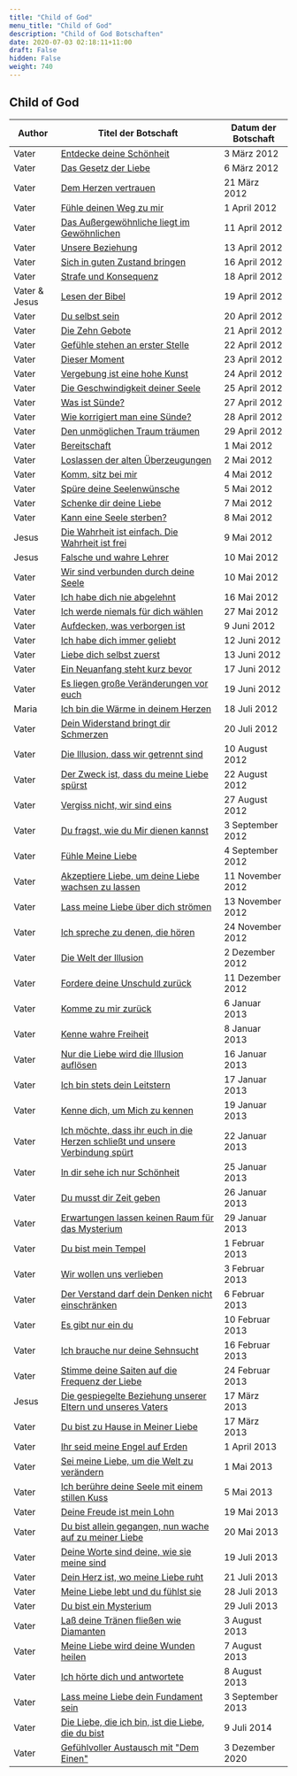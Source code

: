 ```yaml
---
title: "Child of God"
menu_title: "Child of God"
description: "Child of God Botschaften"
date: 2020-07-03 02:18:11+11:00
draft: False
hidden: False
weight: 740
---
```

## Child of God

**Author** | **Titel der Botschaft** | **Datum der Botschaft**  
---|---|---
Vater | [Entdecke deine Schönheit](/aktuelle-botschaften/aktuelle-botschaften-in-reihenfolge-des-datums/aktuelle-botschaften-2012/entdecke-deine-schoenheit-cog-vater-3-maerz-2012/) | 3 März 2012
Vater | [Das Gesetz der Liebe](/aktuelle-botschaften/aktuelle-botschaften-in-reihenfolge-des-datums/aktuelle-botschaften-2012/das-gesetz-der-liebe-cog-vater-6-maerz-2012/) | 6 März 2012
Vater | [Dem Herzen vertrauen](/aktuelle-botschaften/aktuelle-botschaften-in-reihenfolge-des-datums/aktuelle-botschaften-2012/dem-herzen-vertrauen-cog-vater-21-maerz-2012/) | 21 März 2012
Vater | [Fühle deinen Weg zu mir](/aktuelle-botschaften/aktuelle-botschaften-in-reihenfolge-des-datums/aktuelle-botschaften-2012/fuehle-deinen-weg-zu-mir-cog-vater-1-april-2012/) | 1 April 2012
Vater | [Das Außergewöhnliche liegt im Gewöhnlichen](/aktuelle-botschaften/aktuelle-botschaften-in-reihenfolge-des-datums/aktuelle-botschaften-2012/das-aussergewoehnliche-liegt-im-gewoehnlichen-cog-vater-11-april-2012/) | 11 April 2012
Vater | [Unsere Beziehung](/aktuelle-botschaften/aktuelle-botschaften-in-reihenfolge-des-datums/aktuelle-botschaften-2012/unsere-beziehung-cog-vater-13-april-2012/) | 13 April 2012
Vater | [Sich in guten Zustand bringen](/aktuelle-botschaften/aktuelle-botschaften-in-reihenfolge-des-datums/aktuelle-botschaften-2012/sich-in-guten-zustand-bringen-cog-vater-16-april-2012/) | 16 April 2012
Vater | [Strafe und Konsequenz](/aktuelle-botschaften/aktuelle-botschaften-in-reihenfolge-des-datums/aktuelle-botschaften-2012/strafe-und-konsequenz-cog-vater-18-april-2012/) | 18 April 2012
Vater & Jesus | [Lesen der Bibel](/aktuelle-botschaften/aktuelle-botschaften-in-reihenfolge-des-datums/aktuelle-botschaften-2012/lesen-der-bibel-cog-vater-jesus-19-april-2012/) | 19 April 2012
Vater | [Du selbst sein](/aktuelle-botschaften/aktuelle-botschaften-in-reihenfolge-des-datums/aktuelle-botschaften-2012/du-selbst-sein-cog-vater-20-april-2012/) | 20 April 2012
Vater | [Die Zehn Gebote](/aktuelle-botschaften/aktuelle-botschaften-in-reihenfolge-des-datums/aktuelle-botschaften-2012/die-zehn-gebote-cog-vater-21-april-2012/) | 21 April 2012
Vater | [Gefühle stehen an erster Stelle](/aktuelle-botschaften/aktuelle-botschaften-in-reihenfolge-des-datums/aktuelle-botschaften-2012/gefuehle-stehen-an-erster-stelle-cog-vater-22-april-2012/) | 22 April 2012
Vater | [Dieser Moment](/aktuelle-botschaften/aktuelle-botschaften-in-reihenfolge-des-datums/aktuelle-botschaften-2012/dieser-moment-cog-vater-23-april-2012/) | 23 April 2012
Vater | [Vergebung ist eine hohe Kunst](/aktuelle-botschaften/aktuelle-botschaften-in-reihenfolge-des-datums/aktuelle-botschaften-2012/vergebung-ist-eine-hohe-kunst-cog-vater-24-april-2012/) | 24 April 2012
Vater | [Die Geschwindigkeit deiner Seele](/aktuelle-botschaften/aktuelle-botschaften-in-reihenfolge-des-datums/aktuelle-botschaften-2012/die-geschwindigkeit-deiner-seele-cog-vater-25-april-2012/) | 25 April 2012
Vater | [Was ist Sünde?](/aktuelle-botschaften/aktuelle-botschaften-in-reihenfolge-des-datums/aktuelle-botschaften-2012/was-ist-suende-cog-vater-27-april-2012/) | 27 April 2012
Vater | [Wie korrigiert man eine Sünde?](/aktuelle-botschaften/aktuelle-botschaften-in-reihenfolge-des-datums/aktuelle-botschaften-2012/wie-korrigiert-man-eine-suende-cog-vater-28-april-2012/) | 28 April 2012
Vater | [Den unmöglichen Traum träumen](/aktuelle-botschaften/aktuelle-botschaften-in-reihenfolge-des-datums/aktuelle-botschaften-2012/den-unmoeglichen-traum-traeumen-cog-vater-29-april-2012/) | 29 April 2012
Vater | [Bereitschaft](/aktuelle-botschaften/aktuelle-botschaften-in-reihenfolge-des-datums/aktuelle-botschaften-2012/bereitschaft-cog-vater-1-mai-2012/) | 1 Mai 2012
Vater | [Loslassen der alten Überzeugungen](/aktuelle-botschaften/aktuelle-botschaften-in-reihenfolge-des-datums/aktuelle-botschaften-2012/loslassen-der-alten-ueberzeugungen-cog-vater-2-mai-2012/) | 2 Mai 2012
Vater | [Komm, sitz bei mir](/aktuelle-botschaften/aktuelle-botschaften-in-reihenfolge-des-datums/aktuelle-botschaften-2012/komm-sitz-bei-mir-cog-vater-4-mai-2012/) | 4 Mai 2012
Vater | [Spüre deine Seelenwünsche](/aktuelle-botschaften/aktuelle-botschaften-in-reihenfolge-des-datums/aktuelle-botschaften-2012/spuere-deine-seelenwuensche-cog-vater-5-mai-2012/) | 5 Mai 2012
Vater | [Schenke dir deine Liebe](/aktuelle-botschaften/aktuelle-botschaften-in-reihenfolge-des-datums/aktuelle-botschaften-2012/schenke-dir-deine-liebe-cog-vater-7-mai-2012/) | 7 Mai 2012
Vater | [Kann eine Seele sterben?](/aktuelle-botschaften/aktuelle-botschaften-in-reihenfolge-des-datums/aktuelle-botschaften-2012/kann-eine-seele-sterben-cog-vater-8-mai-2012/) | 8 Mai 2012
Jesus | [Die Wahrheit ist einfach. Die Wahrheit ist frei](/aktuelle-botschaften/aktuelle-botschaften-in-reihenfolge-des-datums/aktuelle-botschaften-2012/die-wahrheit-ist-einfach-die-wahrheit-ist-frei-cog-jesus-9-mai-2012/) | 9 Mai 2012
Jesus | [Falsche und wahre Lehrer](/aktuelle-botschaften/aktuelle-botschaften-in-reihenfolge-des-datums/aktuelle-botschaften-2012/falsche-und-wahre-lehrer-cog-jesus-10-mai-2012/) | 10 Mai 2012
Vater | [Wir sind verbunden durch deine Seele](/aktuelle-botschaften/aktuelle-botschaften-in-reihenfolge-des-datums/aktuelle-botschaften-2012/wir-sind-verbunden-durch-deine-seele-cog-vater-10-mai-2012/) | 10 Mai 2012
Vater | [Ich habe dich nie abgelehnt](/aktuelle-botschaften/aktuelle-botschaften-in-reihenfolge-des-datums/aktuelle-botschaften-2012/ich-habe-dich-nie-abgelehnt-cog-vater-16-mai-2012/) | 16 Mai 2012
Vater | [Ich werde niemals für dich wählen](/aktuelle-botschaften/aktuelle-botschaften-in-reihenfolge-des-datums/aktuelle-botschaften-2012/ich-werde-niemals-fuer-dich-waehlen-cog-vater-27-mai-2012/) | 27 Mai 2012
Vater | [Aufdecken, was verborgen ist](/aktuelle-botschaften/aktuelle-botschaften-in-reihenfolge-des-datums/aktuelle-botschaften-2012/aufdecken-was-verborgen-ist-cog-vater-9-juni-2012/) | 9 Juni 2012
Vater | [Ich habe dich immer geliebt](/aktuelle-botschaften/aktuelle-botschaften-in-reihenfolge-des-datums/aktuelle-botschaften-2012/ich-habe-dich-immer-geliebt-cog-vater-12-juni-2012/) | 12 Juni 2012
Vater | [Liebe dich selbst zuerst](/aktuelle-botschaften/aktuelle-botschaften-in-reihenfolge-des-datums/aktuelle-botschaften-2012/liebe-dich-selbst-zuerst-cog-vater-13-juni-2012/) | 13 Juni 2012
Vater | [Ein Neuanfang steht kurz bevor](/aktuelle-botschaften/aktuelle-botschaften-in-reihenfolge-des-datums/aktuelle-botschaften-2012/ein-neuanfang-steht-kurz-bevor-cog-vater-17-juni-2012/) | 17 Juni 2012
Vater | [Es liegen große Veränderungen vor euch](/aktuelle-botschaften/aktuelle-botschaften-in-reihenfolge-des-datums/aktuelle-botschaften-2012/es-liegen-grosse-veraenderungen-vor-euch-cog-vater-19-juni-2012/) | 19 Juni 2012
Maria | [Ich bin die Wärme in deinem Herzen](/aktuelle-botschaften/aktuelle-botschaften-in-reihenfolge-des-datums/aktuelle-botschaften-2012/ich-bin-die-waerme-in-deinem-herzen-cog-maria-18-juli-2012/) | 18 Juli 2012
Vater | [Dein Widerstand bringt dir Schmerzen](/aktuelle-botschaften/aktuelle-botschaften-in-reihenfolge-des-datums/aktuelle-botschaften-2012/dein-widerstand-bringt-dir-schmerzen-cog-vater-20-juli-2012/) | 20 Juli 2012
Vater | [Die Illusion, dass wir getrennt sind](/aktuelle-botschaften/aktuelle-botschaften-in-reihenfolge-des-datums/aktuelle-botschaften-2012/die-illusion-dass-wir-getrennt-sind-cog-vater-10-august-2012/) | 10 August 2012
Vater | [Der Zweck ist, dass du meine Liebe spürst](/aktuelle-botschaften/aktuelle-botschaften-in-reihenfolge-des-datums/aktuelle-botschaften-2012/der-zweck-ist-dass-du-meine-liebe-spuerst-cog-vater-22-august-2012/) | 22 August 2012
Vater | [Vergiss nicht, wir sind eins](/aktuelle-botschaften/aktuelle-botschaften-in-reihenfolge-des-datums/aktuelle-botschaften-2012/vergiss-nicht-wir-sind-eins-cog-vater-27-august-2012/) | 27 August 2012
Vater | [Du fragst, wie du Mir dienen kannst](/aktuelle-botschaften/aktuelle-botschaften-in-reihenfolge-des-datums/aktuelle-botschaften-2012/du-fragst-wie-du-mir-dienen-kannst-cog-vater-3-september-2012/) | 3 September 2012
Vater | [Fühle Meine Liebe](/aktuelle-botschaften/aktuelle-botschaften-in-reihenfolge-des-datums/aktuelle-botschaften-2012/fuehle-meine-liebe-cog-vater-4-september-2012/) | 4 September 2012
Vater | [Akzeptiere Liebe, um deine Liebe wachsen zu lassen](/aktuelle-botschaften/aktuelle-botschaften-in-reihenfolge-des-datums/aktuelle-botschaften-2012/akzeptiere-liebe-um-deine-liebe-wachsen-zu-lassen-cog-vater-11-november-2012/) | 11 November 2012
Vater | [Lass meine Liebe über dich strömen](/aktuelle-botschaften/aktuelle-botschaften-in-reihenfolge-des-datums/aktuelle-botschaften-2012/lass-meine-liebe-ueber-dich-stroemen-cog-vater-13-november-2012/) | 13 November 2012
Vater | [Ich spreche zu denen, die hören](/aktuelle-botschaften/aktuelle-botschaften-in-reihenfolge-des-datums/aktuelle-botschaften-2012/ich-spreche-zu-denen-die-hoeren-cog-vater-24-november-2012/) | 24 November 2012
Vater | [Die Welt der Illusion](/aktuelle-botschaften/aktuelle-botschaften-in-reihenfolge-des-datums/aktuelle-botschaften-2012/die-welt-der-illusion-cog-vater-2-dezember-2012/) | 2 Dezember 2012
Vater | [Fordere deine Unschuld zurück](/aktuelle-botschaften/aktuelle-botschaften-in-reihenfolge-des-datums/aktuelle-botschaften-2012/fordere-deine-unschuld-zurueck-cog-vater-11-dezember-2012/) | 11 Dezember 2012
Vater | [Komme zu mir zurück](/aktuelle-botschaften/aktuelle-botschaften-in-reihenfolge-des-datums/aktuelle-botschaften-2013/komme-zu-mir-zurueck-cog-vater-6-januar-2013/) | 6 Januar 2013
Vater | [Kenne wahre Freiheit](/aktuelle-botschaften/aktuelle-botschaften-in-reihenfolge-des-datums/aktuelle-botschaften-2013/kenne-wahre-freiheit-cog-vater-8-januar-2013/) | 8 Januar 2013
Vater | [Nur die Liebe wird die Illusion auflösen](/aktuelle-botschaften/aktuelle-botschaften-in-reihenfolge-des-datums/aktuelle-botschaften-2013/nur-die-liebe-wird-die-illusion-aufloesen-cog-vater-16-januar-2013/) | 16 Januar 2013
Vater | [Ich bin stets dein Leitstern](/aktuelle-botschaften/aktuelle-botschaften-in-reihenfolge-des-datums/aktuelle-botschaften-2013/ich-bin-stets-dein-leitstern-cog-vater-17-januar-2013/) | 17 Januar 2013
Vater | [Kenne dich, um Mich zu kennen](/aktuelle-botschaften/aktuelle-botschaften-in-reihenfolge-des-datums/aktuelle-botschaften-2013/kenne-dich-um-mich-zu-kennen-cog-vater-19-januar-2013/) | 19 Januar 2013
Vater | [Ich möchte, dass ihr euch in die Herzen schließt und unsere Verbindung spürt](/aktuelle-botschaften/aktuelle-botschaften-in-reihenfolge-des-datums/aktuelle-botschaften-2013/ich-moechte-dass-ihr-euch-in-die-herzen-schliesst-und-unsere-verbindung-spuert-cog-vater-22-januar-2013/) | 22 Januar 2013
Vater | [In dir sehe ich nur Schönheit](/aktuelle-botschaften/aktuelle-botschaften-in-reihenfolge-des-datums/aktuelle-botschaften-2013/in-dir-sehe-ich-nur-schoenheit-cog-vater-25-januar-2013/) | 25 Januar 2013
Vater | [Du musst dir Zeit geben](/aktuelle-botschaften/aktuelle-botschaften-in-reihenfolge-des-datums/aktuelle-botschaften-2013/du-musst-dir-zeit-geben-cog-vater-26-januar-2013/) | 26 Januar 2013
Vater | [Erwartungen lassen keinen Raum für das Mysterium](/aktuelle-botschaften/aktuelle-botschaften-in-reihenfolge-des-datums/aktuelle-botschaften-2013/erwartungen-lassen-keinen-raum-fuer-das-mysterium-cog-vater-29-januar-2013/) | 29 Januar 2013
Vater | [Du bist mein Tempel](/aktuelle-botschaften/aktuelle-botschaften-in-reihenfolge-des-datums/aktuelle-botschaften-2013/du-bist-mein-tempel-cog-vater-1-februar-2013/) | 1 Februar 2013
Vater | [Wir wollen uns verlieben](/aktuelle-botschaften/aktuelle-botschaften-in-reihenfolge-des-datums/aktuelle-botschaften-2013/wir-wollen-uns-verlieben-cog-vater-3-februar-2013/) | 3 Februar 2013
Vater | [Der Verstand darf dein Denken nicht einschränken](/aktuelle-botschaften/aktuelle-botschaften-in-reihenfolge-des-datums/aktuelle-botschaften-2013/der-verstand-darf-dein-denken-nicht-einschraenken-cog-vater-6-februar-2013/) | 6 Februar 2013
Vater | [Es gibt nur ein du](/aktuelle-botschaften/aktuelle-botschaften-in-reihenfolge-des-datums/aktuelle-botschaften-2013/es-gibt-nur-ein-du-cog-vater-10-februar-2013/) | 10 Februar 2013
Vater | [Ich brauche nur deine Sehnsucht](/aktuelle-botschaften/aktuelle-botschaften-in-reihenfolge-des-datums/aktuelle-botschaften-2013/ich-brauche-nur-deine-sehnsucht-cog-vater-16-februar-2013/) | 16 Februar 2013
Vater | [Stimme deine Saiten auf die Frequenz der Liebe](/aktuelle-botschaften/aktuelle-botschaften-in-reihenfolge-des-datums/aktuelle-botschaften-2013/stimme-deine-saiten-auf-die-frequenz-der-liebe-cog-vater-24-februar-2013/) | 24 Februar 2013
Jesus | [Die gespiegelte Beziehung unserer Eltern und unseres Vaters](/aktuelle-botschaften/aktuelle-botschaften-in-reihenfolge-des-datums/aktuelle-botschaften-2013/die-gespiegelte-beziehung-unserer-eltern-und-unseres-vaters-cog-jesus-17-maerz-2013/) | 17 März 2013
Vater | [Du bist zu Hause in Meiner Liebe](/aktuelle-botschaften/aktuelle-botschaften-in-reihenfolge-des-datums/aktuelle-botschaften-2013/du-bist-zu-hause-in-meiner-liebe-cog-vater-17-maerz-2013/) | 17 März 2013
Vater | [Ihr seid meine Engel auf Erden](/aktuelle-botschaften/aktuelle-botschaften-in-reihenfolge-des-datums/aktuelle-botschaften-2013/ihr-seid-meine-engel-auf-erden-cog-vater-1-april-2013/) | 1 April 2013
Vater | [Sei meine Liebe, um die Welt zu verändern](/aktuelle-botschaften/aktuelle-botschaften-in-reihenfolge-des-datums/aktuelle-botschaften-2013/sei-meine-liebe-um-die-welt-zu-veraendern-cog-vater-1-mai-2013/) | 1 Mai 2013
Vater | [Ich berühre deine Seele mit einem stillen Kuss](/aktuelle-botschaften/aktuelle-botschaften-in-reihenfolge-des-datums/aktuelle-botschaften-2013/ich-beruehre-deine-seele-mit-einem-stillen-kuss-cog-vater-5-mai-2013/) | 5 Mai 2013
Vater | [Deine Freude ist mein Lohn](/aktuelle-botschaften/aktuelle-botschaften-in-reihenfolge-des-datums/aktuelle-botschaften-2013/deine-freude-ist-mein-lohn-cog-vater-19-mai-2013/) | 19 Mai 2013
Vater | [Du bist allein gegangen, nun wache auf zu meiner Liebe](/aktuelle-botschaften/aktuelle-botschaften-in-reihenfolge-des-datums/aktuelle-botschaften-2013/du-bist-allein-gegangen-nun-wache-auf-zu-meiner-liebe-cog-vater-20-mai-2013/) | 20 Mai 2013
Vater | [Deine Worte sind deine, wie sie meine sind](/aktuelle-botschaften/aktuelle-botschaften-in-reihenfolge-des-datums/aktuelle-botschaften-2013/deine-worte-sind-deine-wie-sie-meine-sind-cog-vater-19-juli-2013/) | 19 Juli 2013
Vater | [Dein Herz ist, wo meine Liebe ruht](/aktuelle-botschaften/aktuelle-botschaften-in-reihenfolge-des-datums/aktuelle-botschaften-2013/dein-herz-ist-wo-meine-liebe-ruht-cog-vater-21-juli-2013/) | 21 Juli 2013
Vater | [Meine Liebe lebt und du fühlst sie](/aktuelle-botschaften/aktuelle-botschaften-in-reihenfolge-des-datums/aktuelle-botschaften-2013/meine-liebe-lebt-und-du-fuehlst-sie-cog-vater-28-juli-2013/) | 28 Juli 2013
Vater | [Du bist ein Mysterium](/aktuelle-botschaften/aktuelle-botschaften-in-reihenfolge-des-datums/aktuelle-botschaften-2013/du-bist-ein-mysterium-cog-vater-29-juli-2013/) | 29 Juli 2013
Vater | [Laß deine Tränen fließen wie Diamanten](/aktuelle-botschaften/aktuelle-botschaften-in-reihenfolge-des-datums/aktuelle-botschaften-2013/lass-deine-traenen-fliessen-wie-diamanten-cog-vater-3-august-2013/) | 3 August 2013
Vater | [Meine Liebe wird deine Wunden heilen](/aktuelle-botschaften/aktuelle-botschaften-in-reihenfolge-des-datums/aktuelle-botschaften-2013/meine-liebe-wird-deine-wunden-heilen-cog-vater-7-august-2013/) | 7 August 2013
Vater | [Ich hörte dich und antwortete](/aktuelle-botschaften/aktuelle-botschaften-in-reihenfolge-des-datums/aktuelle-botschaften-2013/ich-hoerte-dich-und-antwortete-cog-vater-8-august-2013/) | 8 August 2013
Vater | [Lass meine Liebe dein Fundament sein](/aktuelle-botschaften/aktuelle-botschaften-in-reihenfolge-des-datums/aktuelle-botschaften-2013/lass-meine-liebe-dein-fundament-sein-cog-vater-3-september-2013/) | 3 September 2013
Vater | [Die Liebe, die ich bin, ist die Liebe, die du bist](/aktuelle-botschaften/aktuelle-botschaften-in-reihenfolge-des-datums/aktuelle-botschaften-2014/die-liebe-die-ich-bin-ist-die-liebe-die-du-bist-cog-vater-9-juli-2014/) | 9 Juli 2014
Vater | [Gefühlvoller Austausch mit "Dem Einen"](/aktuelle-botschaften/aktuelle-botschaften-in-reihenfolge-des-datums/aktuelle-botschaften-2020/gefuehlvoller-austausch-mit-dem-einen-cog-vater-3-dezember-2020/) | 3 Dezember 2020
